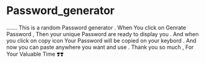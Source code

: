 # Password_generator
.......
This is a random Password generator .
When You click on Genrate Password , Then your unique Password are ready to display you .
And when you click on copy icon Your Password will be copied on your keybord .
And now you can paste anywhere you want and use .
Thank you so much ,
For Your Valuable Time ❣️❣️
